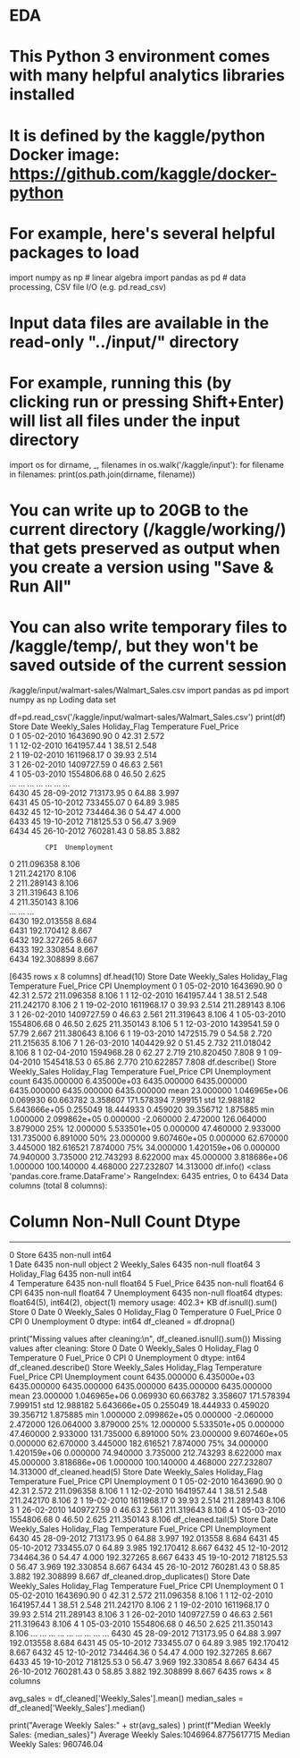 # EDA

# This Python 3 environment comes with many helpful analytics libraries installed
# It is defined by the kaggle/python Docker image: https://github.com/kaggle/docker-python
# For example, here's several helpful packages to load

import numpy as np # linear algebra
import pandas as pd # data processing, CSV file I/O (e.g. pd.read_csv)

# Input data files are available in the read-only "../input/" directory
# For example, running this (by clicking run or pressing Shift+Enter) will list all files under the input directory

import os
for dirname, _, filenames in os.walk('/kaggle/input'):
    for filename in filenames:
        print(os.path.join(dirname, filename))

# You can write up to 20GB to the current directory (/kaggle/working/) that gets preserved as output when you create a version using "Save & Run All" 
# You can also write temporary files to /kaggle/temp/, but they won't be saved outside of the current session
/kaggle/input/walmart-sales/Walmart_Sales.csv
import pandas as pd
import numpy as np
Loding data set

df=pd.read_csv('/kaggle/input/walmart-sales/Walmart_Sales.csv')
print(df)
      Store        Date  Weekly_Sales  Holiday_Flag  Temperature  Fuel_Price  \
0         1  05-02-2010    1643690.90             0        42.31       2.572   
1         1  12-02-2010    1641957.44             1        38.51       2.548   
2         1  19-02-2010    1611968.17             0        39.93       2.514   
3         1  26-02-2010    1409727.59             0        46.63       2.561   
4         1  05-03-2010    1554806.68             0        46.50       2.625   
...     ...         ...           ...           ...          ...         ...   
6430     45  28-09-2012     713173.95             0        64.88       3.997   
6431     45  05-10-2012     733455.07             0        64.89       3.985   
6432     45  12-10-2012     734464.36             0        54.47       4.000   
6433     45  19-10-2012     718125.53             0        56.47       3.969   
6434     45  26-10-2012     760281.43             0        58.85       3.882   

             CPI  Unemployment  
0     211.096358         8.106  
1     211.242170         8.106  
2     211.289143         8.106  
3     211.319643         8.106  
4     211.350143         8.106  
...          ...           ...  
6430  192.013558         8.684  
6431  192.170412         8.667  
6432  192.327265         8.667  
6433  192.330854         8.667  
6434  192.308899         8.667  

[6435 rows x 8 columns]
df.head(10)
Store	Date	Weekly_Sales	Holiday_Flag	Temperature	Fuel_Price	CPI	Unemployment
0	1	05-02-2010	1643690.90	0	42.31	2.572	211.096358	8.106
1	1	12-02-2010	1641957.44	1	38.51	2.548	211.242170	8.106
2	1	19-02-2010	1611968.17	0	39.93	2.514	211.289143	8.106
3	1	26-02-2010	1409727.59	0	46.63	2.561	211.319643	8.106
4	1	05-03-2010	1554806.68	0	46.50	2.625	211.350143	8.106
5	1	12-03-2010	1439541.59	0	57.79	2.667	211.380643	8.106
6	1	19-03-2010	1472515.79	0	54.58	2.720	211.215635	8.106
7	1	26-03-2010	1404429.92	0	51.45	2.732	211.018042	8.106
8	1	02-04-2010	1594968.28	0	62.27	2.719	210.820450	7.808
9	1	09-04-2010	1545418.53	0	65.86	2.770	210.622857	7.808
df.describe()
Store	Weekly_Sales	Holiday_Flag	Temperature	Fuel_Price	CPI	Unemployment
count	6435.000000	6.435000e+03	6435.000000	6435.000000	6435.000000	6435.000000	6435.000000
mean	23.000000	1.046965e+06	0.069930	60.663782	3.358607	171.578394	7.999151
std	12.988182	5.643666e+05	0.255049	18.444933	0.459020	39.356712	1.875885
min	1.000000	2.099862e+05	0.000000	-2.060000	2.472000	126.064000	3.879000
25%	12.000000	5.533501e+05	0.000000	47.460000	2.933000	131.735000	6.891000
50%	23.000000	9.607460e+05	0.000000	62.670000	3.445000	182.616521	7.874000
75%	34.000000	1.420159e+06	0.000000	74.940000	3.735000	212.743293	8.622000
max	45.000000	3.818686e+06	1.000000	100.140000	4.468000	227.232807	14.313000
df.info()
<class 'pandas.core.frame.DataFrame'>
RangeIndex: 6435 entries, 0 to 6434
Data columns (total 8 columns):
 #   Column        Non-Null Count  Dtype  
---  ------        --------------  -----  
 0   Store         6435 non-null   int64  
 1   Date          6435 non-null   object 
 2   Weekly_Sales  6435 non-null   float64
 3   Holiday_Flag  6435 non-null   int64  
 4   Temperature   6435 non-null   float64
 5   Fuel_Price    6435 non-null   float64
 6   CPI           6435 non-null   float64
 7   Unemployment  6435 non-null   float64
dtypes: float64(5), int64(2), object(1)
memory usage: 402.3+ KB
df.isnull().sum()
Store           0
Date            0
Weekly_Sales    0
Holiday_Flag    0
Temperature     0
Fuel_Price      0
CPI             0
Unemployment    0
dtype: int64
df_cleaned = df.dropna()

print("Missing values after cleaning:\n", df_cleaned.isnull().sum())
Missing values after cleaning:
 Store           0
Date            0
Weekly_Sales    0
Holiday_Flag    0
Temperature     0
Fuel_Price      0
CPI             0
Unemployment    0
dtype: int64
df_cleaned.describe()
Store	Weekly_Sales	Holiday_Flag	Temperature	Fuel_Price	CPI	Unemployment
count	6435.000000	6.435000e+03	6435.000000	6435.000000	6435.000000	6435.000000	6435.000000
mean	23.000000	1.046965e+06	0.069930	60.663782	3.358607	171.578394	7.999151
std	12.988182	5.643666e+05	0.255049	18.444933	0.459020	39.356712	1.875885
min	1.000000	2.099862e+05	0.000000	-2.060000	2.472000	126.064000	3.879000
25%	12.000000	5.533501e+05	0.000000	47.460000	2.933000	131.735000	6.891000
50%	23.000000	9.607460e+05	0.000000	62.670000	3.445000	182.616521	7.874000
75%	34.000000	1.420159e+06	0.000000	74.940000	3.735000	212.743293	8.622000
max	45.000000	3.818686e+06	1.000000	100.140000	4.468000	227.232807	14.313000
df_cleaned.head(5)
Store	Date	Weekly_Sales	Holiday_Flag	Temperature	Fuel_Price	CPI	Unemployment
0	1	05-02-2010	1643690.90	0	42.31	2.572	211.096358	8.106
1	1	12-02-2010	1641957.44	1	38.51	2.548	211.242170	8.106
2	1	19-02-2010	1611968.17	0	39.93	2.514	211.289143	8.106
3	1	26-02-2010	1409727.59	0	46.63	2.561	211.319643	8.106
4	1	05-03-2010	1554806.68	0	46.50	2.625	211.350143	8.106
df_cleaned.tail(5)
Store	Date	Weekly_Sales	Holiday_Flag	Temperature	Fuel_Price	CPI	Unemployment
6430	45	28-09-2012	713173.95	0	64.88	3.997	192.013558	8.684
6431	45	05-10-2012	733455.07	0	64.89	3.985	192.170412	8.667
6432	45	12-10-2012	734464.36	0	54.47	4.000	192.327265	8.667
6433	45	19-10-2012	718125.53	0	56.47	3.969	192.330854	8.667
6434	45	26-10-2012	760281.43	0	58.85	3.882	192.308899	8.667
df_cleaned.drop_duplicates()
Store	Date	Weekly_Sales	Holiday_Flag	Temperature	Fuel_Price	CPI	Unemployment
0	1	05-02-2010	1643690.90	0	42.31	2.572	211.096358	8.106
1	1	12-02-2010	1641957.44	1	38.51	2.548	211.242170	8.106
2	1	19-02-2010	1611968.17	0	39.93	2.514	211.289143	8.106
3	1	26-02-2010	1409727.59	0	46.63	2.561	211.319643	8.106
4	1	05-03-2010	1554806.68	0	46.50	2.625	211.350143	8.106
...	...	...	...	...	...	...	...	...
6430	45	28-09-2012	713173.95	0	64.88	3.997	192.013558	8.684
6431	45	05-10-2012	733455.07	0	64.89	3.985	192.170412	8.667
6432	45	12-10-2012	734464.36	0	54.47	4.000	192.327265	8.667
6433	45	19-10-2012	718125.53	0	56.47	3.969	192.330854	8.667
6434	45	26-10-2012	760281.43	0	58.85	3.882	192.308899	8.667
6435 rows × 8 columns

avg_sales = df_cleaned['Weekly_Sales'].mean()
median_sales = df_cleaned['Weekly_Sales'].median()


print("Average Weekly Sales:" + str(avg_sales) )
print(f"Median Weekly Sales: {median_sales}")
Average Weekly Sales:1046964.8775617715
Median Weekly Sales: 960746.04
